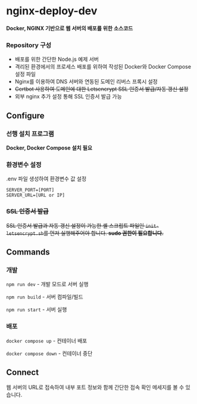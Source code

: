 # nginx-deploy-dev

**Docker, NGINX 기반으로 웹 서버의 배포를 위한 소스코드**

### Repository 구성

-   배포를 위한 간단한 Node.js 예제 서버
-   격리된 환경에서의 프로세스 배포를 위하여 작성된 Docker와 Docker Compose 설정 파일
-   Nginx를 이용하여 DNS 서버와 연동된 도메인 리버스 프록시 설정
-   ~~Certbot 사용하여 도메인에 대한 Letsencrypt SSL 인증서 발급/자동 갱신 설정~~
-   외부 nginx 추가 설정 통해 SSL 인증서 발급 가능

## Configure

### 선행 설치 프로그램

**Docker, Docker Compose 설치 필요**

### 환경변수 설정

.env 파일 생성하여 환경변수 값 설정

```
SERVER_PORT=[PORT]
SERVER_URL=[URL or IP]
```

### ~~SSL 인증서 발급~~

~~SSL 인증서 발급과 자동 갱신 설정이 가능한 셸 스크립트 파일인 `init-letsencrypt.sh`를 먼저 실행해주어야 합니다. **sudo 권한이 필요합니다.**~~

## Commands

### 개발

`npm run dev` - 개발 모드로 서버 실행

`npm run build` - 서버 컴파일/빌드

`npm run start` - 서버 실행

### 배포

`docker compose up` - 컨테이너 배포

`docker compose down` - 컨테이너 중단

## Connect

웹 서버의 URL로 접속하여 내부 포트 정보와 함께 간단한 접속 확인 메세지를 볼 수 있습니다.

